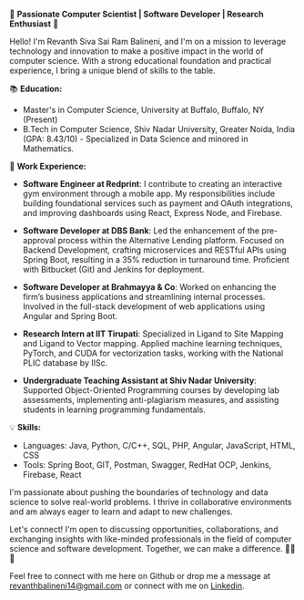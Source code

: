 🚀 **Passionate Computer Scientist | Software Developer | Research Enthusiast** 🧬

Hello! I'm Revanth Siva Sai Ram Balineni, and I'm on a mission to leverage technology and innovation to make a positive impact in the world of computer science. With a strong educational foundation and practical experience, I bring a unique blend of skills to the table.

📚 **Education:**
- Master's in Computer Science, University at Buffalo, Buffalo, NY (Present)
- B.Tech in Computer Science, Shiv Nadar University, Greater Noida, India (GPA: 8.43/10) - Specialized in Data Science and minored in Mathematics.

💼 **Work Experience:**
- **Software Engineer at Redprint**: I contribute to creating an interactive gym environment through a mobile app. My responsibilities include building foundational services such as payment and OAuth integrations, and improving dashboards using React, Express Node, and Firebase.
  
- **Software Developer at DBS Bank**: Led the enhancement of the pre-approval process within the Alternative Lending platform. Focused on Backend Development, crafting microservices and RESTful APIs using Spring Boot, resulting in a 35% reduction in turnaround time. Proficient with Bitbucket (Git) and Jenkins for deployment.

- **Software Developer at Brahmayya & Co**: Worked on enhancing the firm’s business applications and streamlining internal processes. Involved in the full-stack development of web applications using Angular and Spring Boot.

- **Research Intern at IIT Tirupati**: Specialized in Ligand to Site Mapping and Ligand to Vector mapping. Applied machine learning techniques, PyTorch, and CUDA for vectorization tasks, working with the National PLIC database by IISc.

- **Undergraduate Teaching Assistant at Shiv Nadar University**: Supported Object-Oriented Programming courses by developing lab assessments, implementing anti-plagiarism measures, and assisting students in learning programming fundamentals.

💡 **Skills:**
- Languages: Java, Python, C/C++, SQL, PHP, Angular, JavaScript, HTML, CSS
- Tools: Spring Boot, GIT, Postman, Swagger, RedHat OCP, Jenkins, Firebase, React

I'm passionate about pushing the boundaries of technology and data science to solve real-world problems. I thrive in collaborative environments and am always eager to learn and adapt to new challenges.

Let's connect! I'm open to discussing opportunities, collaborations, and exchanging insights with like-minded professionals in the field of computer science and software development. Together, we can make a difference. 👨‍💻🌟

Feel free to connect with me here on Github or drop me a message at revanthbalineni14@gmail.com or connect with me on [Linkedin](https://www.linkedin.com/in/revanthb14/).
